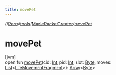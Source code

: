 ```yaml
---
title: movePet
---
```

//[Perry](../../../index.html)/[tools](../index.html)/[MaplePacketCreator](index.html)/[movePet](move-pet.html)



# movePet



[jvm]\
open fun [movePet](move-pet.html)(cid: [Int](https://kotlinlang.org/api/latest/jvm/stdlib/kotlin/-int/index.html), pid: [Int](https://kotlinlang.org/api/latest/jvm/stdlib/kotlin/-int/index.html), slot: [Byte](https://kotlinlang.org/api/latest/jvm/stdlib/kotlin/-byte/index.html), moves: [List](https://docs.oracle.com/javase/8/docs/api/java/util/List.html)<[LifeMovementFragment](../../server.movement/-life-movement-fragment/index.html)>): [Array](https://kotlinlang.org/api/latest/jvm/stdlib/kotlin/-array/index.html)<[Byte](https://kotlinlang.org/api/latest/jvm/stdlib/kotlin/-byte/index.html)>




